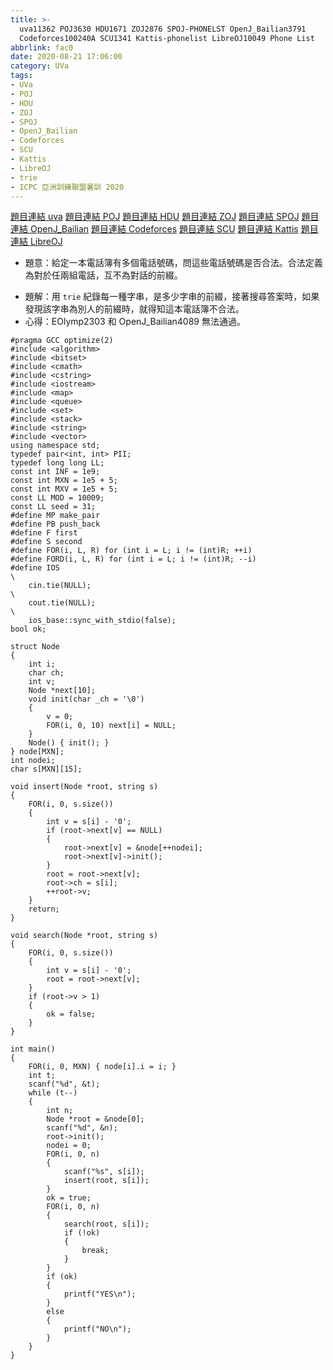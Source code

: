 ```yaml
---
title: >-
  uva11362 POJ3630 HDU1671 ZOJ2876 SPOJ-PHONELST OpenJ_Bailian3791
  Codeforces100240A SCU1341 Kattis-phonelist LibreOJ10049 Phone List
abbrlink: fac0
date: 2020-08-21 17:06:00
category: UVa
tags:
- UVa
- POJ
- HDU
- ZOJ
- SPOJ
- OpenJ_Bailian
- Codeforces
- SCU
- Kattis
- LibreOJ
- trie
- ICPC 亞洲訓練聯盟暑訓 2020
---
```

[題目連結 uva](https://onlinejudge.org/index.php?option=com_onlinejudge&Itemid=8&page=show_problem&problem=2347)
[題目連結 POJ](http://poj.org/problem?id=3630)
[題目連結 HDU](http://acm.hdu.edu.cn/showproblem.php?pid=1671)
[題目連結 ZOJ](https://zoj.pintia.cn/problem-sets/91827364500/problems/91827366374)
[題目連結 SPOJ](https://www.spoj.com/problems/PHONELST/en/)
[題目連結 OpenJ_Bailian](http://bailian.openjudge.cn/practice/3791?lang=en_US)
[題目連結 Codeforces](https://codeforces.com/gym/100240/attachments)
[題目連結 SCU](http://acm.scu.edu.cn/soj/problem.action?id=3141)
[題目連結 Kattis](https://open.kattis.com/problems/phonelist)
[題目連結 LibreOJ](https://loj.ac/problem/10049)
* 題意：給定一本電話簿有多個電話號碼，問這些電話號碼是否合法。合法定義為對於任兩組電話，互不為對話的前綴。
<!-- more -->
* 題解：用 `trie` 紀錄每一種字串，是多少字串的前綴，接著搜尋答案時，如果發現該字串為別人的前綴時，就得知這本電話簿不合法。
* 心得：EOlymp2303 和 OpenJ_Bailian4089 無法通過。
```cpp=
#pragma GCC optimize(2)
#include <algorithm>
#include <bitset>
#include <cmath>
#include <cstring>
#include <iostream>
#include <map>
#include <queue>
#include <set>
#include <stack>
#include <string>
#include <vector>
using namespace std;
typedef pair<int, int> PII;
typedef long long LL;
const int INF = 1e9;
const int MXN = 1e5 + 5;
const int MXV = 1e5 + 5;
const LL MOD = 10009;
const LL seed = 31;
#define MP make_pair
#define PB push_back
#define F first
#define S second
#define FOR(i, L, R) for (int i = L; i != (int)R; ++i)
#define FORD(i, L, R) for (int i = L; i != (int)R; --i)
#define IOS                                                                    \
    cin.tie(NULL);                                                             \
    cout.tie(NULL);                                                            \
    ios_base::sync_with_stdio(false);
bool ok;

struct Node
{
    int i;
    char ch;
    int v;
    Node *next[10];
    void init(char _ch = '\0')
    {
        v = 0;
        FOR(i, 0, 10) next[i] = NULL;
    }
    Node() { init(); }
} node[MXN];
int nodei;
char s[MXN][15];

void insert(Node *root, string s)
{
    FOR(i, 0, s.size())
    {
        int v = s[i] - '0';
        if (root->next[v] == NULL)
        {
            root->next[v] = &node[++nodei];
            root->next[v]->init();
        }
        root = root->next[v];
        root->ch = s[i];
        ++root->v;
    }
    return;
}

void search(Node *root, string s)
{
    FOR(i, 0, s.size())
    {
        int v = s[i] - '0';
        root = root->next[v];
    }
    if (root->v > 1)
    {
        ok = false;
    }
}

int main()
{
    FOR(i, 0, MXN) { node[i].i = i; }
    int t;
    scanf("%d", &t);
    while (t--)
    {
        int n;
        Node *root = &node[0];
        scanf("%d", &n);
        root->init();
        nodei = 0;
        FOR(i, 0, n)
        {
            scanf("%s", s[i]);
            insert(root, s[i]);
        }
        ok = true;
        FOR(i, 0, n)
        {
            search(root, s[i]);
            if (!ok)
            {
                break;
            }
        }
        if (ok)
        {
            printf("YES\n");
        }
        else
        {
            printf("NO\n");
        }
    }
}
```